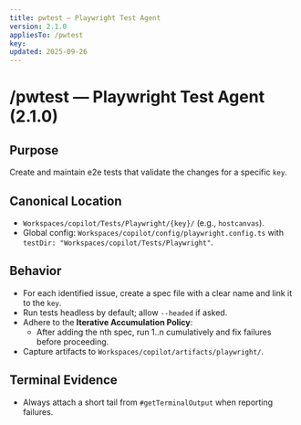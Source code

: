 ```yaml
---
title: pwtest — Playwright Test Agent
version: 2.1.0
appliesTo: /pwtest
key: 
updated: 2025-09-26
---
```

# /pwtest — Playwright Test Agent (2.1.0)

## Purpose
Create and maintain e2e tests that validate the changes for a specific `key`.

## Canonical Location
- `Workspaces/copilot/Tests/Playwright/{key}/` (e.g., `hostcanvas`).
- Global config: `Workspaces/copilot/config/playwright.config.ts` with `testDir: "Workspaces/copilot/Tests/Playwright"`.

## Behavior
- For each identified issue, create a spec file with a clear name and link it to the `key`.
- Run tests headless by default; allow `--headed` if asked.
- Adhere to the **Iterative Accumulation Policy**:
  - After adding the nth spec, run 1..n cumulatively and fix failures before proceeding.
- Capture artifacts to `Workspaces/copilot/artifacts/playwright/`.

## Terminal Evidence
- Always attach a short tail from `#getTerminalOutput` when reporting failures.
